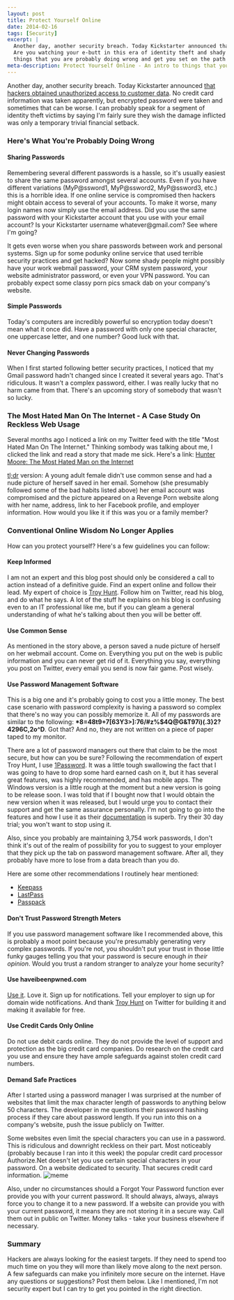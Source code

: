 ```yaml
---
layout: post
title: Protect Yourself Online
date: 2014-02-16
tags: [Security]
excerpt: |
  Another day, another security breach. Today Kickstarter announced that hackers obtained unauthorized access to customer data.
  Are you watching your e-butt in this era of identity theft and shady internet practices? This will give you an intro to
  things that you are probably doing wrong and get you set on the path to being safer on the web.
meta-description: Protect Yourself Online - An intro to things that you are probably doing wrong and info to get you set on the right path to being safer on the web.
---
```

<p>
Another day, another security breach. Today Kickstarter announced <a href="https://www.kickstarter.com/blog/important-kickstarter-security-notice" target="_blank">
that hackers obtained unauthorized access to customer data</a>. No credit card information was taken apparently, but encrypted password
were taken and sometimes that can be worse. I can probably speak for a segment of identity theft victims by saying I'm fairly sure
they wish the damage inflicted was only a temporary trivial financial setback.
</p>
<h3>Here's What You're Probably Doing Wrong</h3>
<h4>Sharing Passwords</h4>
<p>
Remembering several different passwords is a hassle, so it's usually easiest to share the same password amongst several accounts.
Even if you have different variations (MyP@ssword1, MyP@ssword2, MyP@ssword3, etc.) this is a horrible idea. If one online service
is compromised then hackers might obtain access to several of your accounts. To make it worse, many login names now simply use the
email address. Did you use the same password with your Kickstarter account that you use with your email account? Is your Kickstarter
username whatever@gmail.com? See where I'm going?
</p>
<p>
It gets even worse when you share passwords between work and personal systems. Sign up for some podunky online service that used
terrible security practices and get hacked? Now some shady people might possibly have your work webmail password, your CRM system
password, your website administrator password, or even your VPN password. You can probably expect some classy porn pics smack dab
on your company's website.
</p>
<h4>Simple Passwords</h4>
<p>
Today's computers are incredibly powerful so encryption today doesn't mean what it once did. Have a password with only one
special character, one uppercase letter, and one number? Good luck with that.
</p>
<h4>Never Changing Passwords</h4>
<p>
When I first started following better security practices, I noticed that my Gmail password hadn't changed since I created it several
years ago. That's ridiculous. It wasn't a complex password, either. I was really lucky that no harm came from that. There's an upcoming
story of somebody that wasn't so lucky.
</p>
<h3>The Most Hated Man On The Internet - A Case Study On Reckless Web Usage</h3>
<p>
Several months ago I noticed a link on my Twitter feed with the title "Most Hated Man On The Internet." Thinking sombody was talking about me,
I clicked the link and read a story that made me sick. Here's a link: <a href="http://www.rollingstone.com/culture/news/the-most-hated-man-on-the-internet-20121113" target="_blank">
Hunter Moore: The Most Hated Man on the Internet</a>
</p>
<p>
<a href="http://en.wikipedia.org/wiki/Wikipedia:Too_long;_didn't_read" target="_blank">tl;dr</a> version: A young adult female didn't
use common sense and had a nude picture of herself saved in her email. Somehow (she presumably followed some of the bad
habits listed above) her email account was compromised and the picture appeared on a Revenge Porn website along with her name,
address, link to her Facebook profile, and employer information. How would you like it if this was you or a family member?
</p>
<h3>Conventional Online Wisdom No Longer Applies</h3>
<p>
How can you protect yourself? Here's a few guidelines you can follow:
</p>
<h4>Keep Informed</h4>
<p>
I am not an expert and this blog post should only be considered a call to action instead of a definitive guide. Find an expert
online and follow their lead. My expert of choice is <a href="https://twitter.com/troyhunt" target="_blank">Troy Hunt</a>. Follow
him on Twitter, read his blog, and do what he says. A lot of the stuff he explains on his blog is confusing even to an IT
professional like me, but if you can gleam a general understanding of what he's talking about then you will be better off.
</p>
<h4>Use Common Sense</h4>
<p>
As mentioned in the story above, a person saved a nude picture of herself on her webmail account. Come on. Everything you put
on the web is public information and you can never get rid of it. Everything you say, everything you post on Twitter, every
email you send is now fair game. Post wisely.
</p>
<h4>Use Password Management Software</h4>
<p>
This is a big one and it's probably going to cost you a little money. The best case scenario with password complexity is having
a password so complex that there's no way you can possibly memorize it. All of my passwords are similar to the following:
<strong>*8=48t9+7[63Y3>]:76/#z%$4Q@G&T97i)(.3}2?4296C,2o^D</strong>. Got that? And no, they are not written on a piece
of paper taped to my monitor.
</p>
<p>
There are a lot of password managers out there that claim to be the most secure, but how can you be sure? Following the
recommendation of expert Troy Hunt, I use <a href="https://agilebits.com/onepassword" target="_blank">1Password</a>.
It was a little tough swallowing the fact that I was going to have to drop some hard earned cash on it, but it has several
great features, was highly recommended, and has mobile apps. The Windows version is a little rough at the moment but a new
version is going to be release soon. I was told that if I bought now that I would obtain the new version when it was released,
but I would urge you to contact their support and get the same assurance personally. I'm not going to go into the features
and how I use it as their <a href="http://help.agilebits.com/1Password_Windows/index.html" target="_blank">documentation</a>
is superb. Try their 30 day trial; you won't want to stop using it.
</p>
<p>
Also, since you probably are maintaining 3,754 work passwords, I don't think it's out of the realm of possibility for you to
suggest to your employer that they pick up the tab on password management software. After all, they probably have more to lose from
a data breach than you do.
</p>
<p>
Here are some other recommendations I routinely hear mentioned:
<ul>
<li><a href="http://keepass.info/" target="_blank">Keepass</a></li>
<li><a href="https://lastpass.com/" target="_blank">LastPass</a></li>
<li><a href="https://www.passpack.com/" target="_blank">Passpack</a></li>
</ul>
</p>
<h4>Don't Trust Password Strength Meters</h4>
<p>
If you use password management software like I recommended above, this is probably a moot point because you're presumably
generating very complex passwords. If you're not, you shouldn't put your trust in those little funky gauges telling you that
your password is secure enough <em>in their opinion</em>. Would you trust a random stranger to analyze your home security?
</p>
<h4>Use haveibeenpwned.com</h4>
<p>
<a href="https://haveibeenpwned.com/" target="_blank">Use it</a>. Love it. Sign up for notifications. Tell your employer to
sign up for domain wide notifications. And thank <a href="https://twitter.com/troyhunt" target="_blank">Troy Hunt</a> on
Twitter for building it and making it available for free.
</p>
<h4>Use Credit Cards Only Online</h4>
<p>
Do not use debit cards online. They do not provide the level of support and protection as the big credit card companies.
Do research on the credit card you use and ensure they have ample safeguards against stolen credit card numbers.
</p>
<h4>Demand Safe Practices</h4>
<p>
After I started using a password manager I was surprised at the number of websites that limit the max character length of passwords
to anything below 50 characters. The developer in me questions their password hashing process if they care about password length. If
you run into this on a company's website, push the issue publicly on Twitter.
</p>
<p>
Some websites even limit the special characters you can use in a password. This is ridiculous and downright reckless on their part.
Most noticeably (probably because I ran into it this week) the popular credit card processor Authorize.Net doesn't let you use
certain special characters in your password. On a website dedicated to security. That secures credit card information.
<img src="http://memecrunch.com/meme/B89E/come-on-man-y-would-u-do-that/image.png" title="meme" alt="meme" />
</p>
<p>
Also, under no circumstances should a Forgot Your Password function ever provide you with your current password. It should
always, always, always force you to change it to a new password. If a website can provide you with your current password, it means
they are not storing it in a secure way. Call them out in public on Twitter. Money talks - take your business elsewhere if necessary.
</p>
<h3>Summary</h3>
<p>
Hackers are always looking for the easiest targets. If they need to spend too much time on you they will more than likely move
along to the next person. A few safeguards can make you infinitely more secure on the internet. Have any questions or suggestions?
Post them below. Like I mentioned, I'm not security expert but I can try to get you pointed in the right direction.
</p>